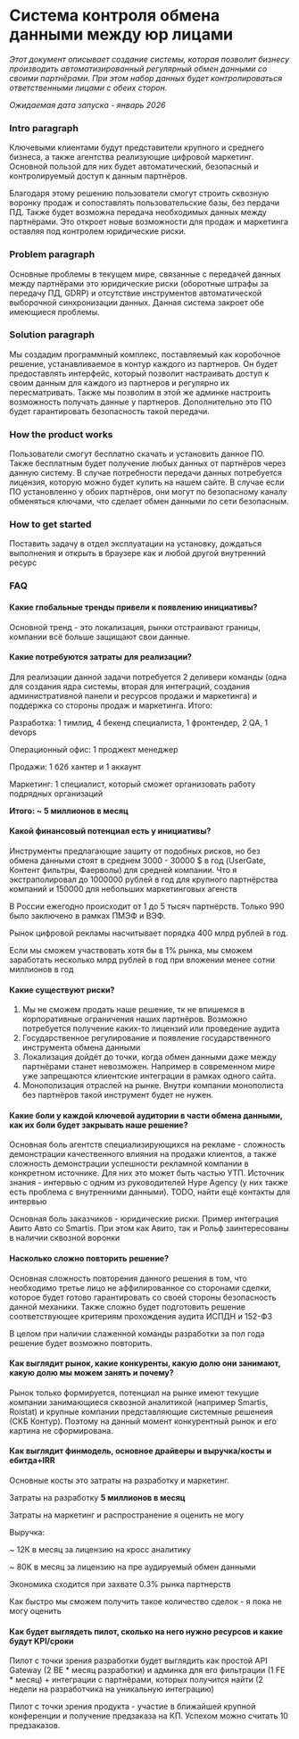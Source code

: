 # Система контроля обмена данными между юр лицами 

*Этот документ описывает создание системы, которая позволит бизнесу производить автоматизированный регулярный обмен данными со своими партнёрами. При этом набор данных будет контролироваться ответственными лицами с обеих сторон.*

*Ожидаемая дата запуска \- январь 2026*

### **Intro paragraph**

Ключевыми клиентами будут представители крупного и среднего бизнеса, а также агентства реализующие цифровой маркетинг. Основной пользой для них будет автоматический, безопасный и контролируемый доступ к данным партнёров.

Благодаря этому решению пользователи смогут строить сквозную воронку продаж и сопоставлять пользовательские базы, без пердачи ПД. Также будет возможна передача необходимых данных между партнёрами. Это откроет новые возможности для продаж и маркетинга оставляя под контролем юридические риски. 

### **Problem paragraph**

Основные проблемы в текущем мире, связанные с передачей данных между партнёрами это юридические риски (оборотные штрафы за передачу ПД, GDRP) и отсутствие инструментов автоматической выборочной синхронизации данных. Данная система закроет обе имеющиеся проблемы.

### **Solution paragraph**

Мы создадим программный комплекс, поставляемый как коробочное решение, устанавливаемое в контур каждого из партнеров. Он будет предоставлять интерфейс, который позволит настраивать доступ к своим данным для каждого из партнеров и регулярно их пересматривать. Также мы позволим в этой же админке настроить возможность получать данные у партнеров. Дополнительно это ПО будет гарантировать безопасность такой передачи.

### **How the product works**

Пользователи смогут бесплатно скачать и установить данное ПО. Также бесплатным будет получение любых данных от партнёров через данную систему. В случае потребности передачи данных потребуется лицензия, которую можно будет купить на нашем сайте. В случае если ПО установленно у обоих партнёров, они могут по безопасному каналу обменяться ключами, что сделает обмен данными по сети безопасным.

### **How to get started**

Поставить задачу в отдел эксплуатации на установку, дождаться выполнения и открыть в браузере как и любой другой внутренний ресурс

### **FAQ**

#### Какие глобальные тренды привели к появлению инициативы?

Основной тренд \- это локализация, рынки отстраивают границы, компании всё больше защищают свои данные.

#### Какие потребуются затраты для реализации?

Для реализации данной задачи потребуется 2 деливери команды (одна для создания ядра системы, вторая для интеграций, создания административной панели и ресурсов продажи и маркетинга) и поддержка со стороны продаж и маркетинга. Итого:

Разработка: 1 тимлид, 4 бекенд специалиста, 1 фронтендер, 2 QA, 1 devops

Операционный офис: 1 проджект менеджер

Продажи: 1 б2б хантер и 1 аккаунт

Маркетинг: 1 специалист, который сможет организовать работу подрядных организаций

**Итого: \~ 5 миллионов в месяц** 

#### Какой финансовый потенциал есть у инициативы?

Инструменты предлагающие защиту от подобных рисков, но без обмена данными стоят в среднем 3000 \- 30000 $ в год (UserGate, Контент фильтры, Фаерволы) для средней компании. Что я экстраполировал до 1000000 рублей в год для крупного партнёрства компаний и 150000 для небольших маркетинговых агенств

В России ежегодно происходит от 1 до 5 тысяч партнёрств. Только 990 было заключено в рамках ПМЭФ и ВЭФ.

Рынок цифровой рекламы насчитывает порядка 400 млрд рублей в год.

Если мы сможем участвовать хотя бы в 1% рынка, мы сможем заработать несколько млрд рублей в год при вложении менее сотни миллионов в год 

#### Какие существуют риски?

1. Мы не сможем продать наше решение, тк не впишемся в корпоративные ограничения наших партнёров. Возможно потребуется получение каких-то лицензий или проведение аудита  
2. Государственное регулирование и появление государственного инструмента обмена данными  
3. Локализация дойдёт до точки, когда обмен данными даже между партнёрами станет невозможен. Например в современном мире уже запрещаются клиентские интеграции в рамках одного сайта.  
4. Монополизация отраслей на рынке. Внутри компании монополиста без партнёров такой инструмент будет не нужен.

#### Какие боли у каждой ключевой аудитории в части обмена данными, как их боли будет закрывать наше решение? 

Основная боль агентств специализирующихся на рекламе \- сложность демонстрации качественного влияния на продажи клиентов, а также сложность демонстрации успешности рекламной компании в конкретном источнике. Для них это может быть частью УТП. Источник знания \- интервью с одним из руководителей Hype Agency (у них также есть проблема с внутренними данными). TODO, найти ещё контакты для интервью

Основная боль заказчиков \- юридические риски. Пример интеграция Авито Авто со Smartis. При этом как Авито, так и Рольф заинтересованы в наличии сквозной воронки

#### Насколько сложно повторить решение?

Основная сложность повторения данного решения в том, что необходимо третье лицо не аффилированное со сторонами сделки, которое будет готово гарантировать со своей стороны безопасность данной механики. Также сложно будет подготовить решение соответствующее критериям прохождения аудита ИСПДН и 152-ФЗ

В целом при наличии слаженной команды разработки за пол года решение будет возможно повторить.

#### Как выглядит рынок, какие конкуренты, какую долю они занимают, какую долю мы можем занять и почему?

Рынок только формируется, потенциал на рынке имеют текущие компании занимающиеся сквозной аналитикой (например Smartis, Roistat) и крупные компании представляющие системные решенеия (СКБ Контур). Поэтому на данный момент конкурентный рынок и его картина не сформирована. 

#### Как выглядит финмодель, основное драйверы и выручка/косты и ебитда+IRR

Основные косты это затраты на разработку и маркетинг. 

Затраты на разработку **5 миллионов в месяц**

Затраты на маркетинг и распространение я оценить не могу

Выручка:

\~ 12К в месяц за лицензию на кросс аналитику

\~ 80К в месяц за лицензию на пре аудируемый обмен данными

Экономика сходится при захвате 0.3% рынка партнерств

Как быстро мы сможем получить такое количество сделок \- я пока не могу оценить

#### Как будет выглядеть пилот, сколько на него нужно ресурсов и какие будут KPI/сроки

Пилот с точки зрения разработки будет выглядить как простой API Gateway (2 BE \* месяц разработки) и админка для его фильтрации (1 FE \* месяц) \+ интеграции с партнёрами, которых получится найти (2 недели на разработчика на уникальную интеграцию)

Пилот с точки зрения продукта \- участие в ближайшей крупной конференции и получение предзаказа на КП. Успехом можно считать 10 предзаказов.